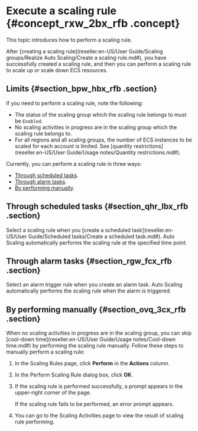 # Execute a scaling rule {#concept_rxw_2bx_rfb .concept}

This topic introduces how to perform a scaling rule.

After [creating a scaling rule](reseller.en-US/User Guide/Scaling groups/Realize Auto Scaling/Create a scaling rule.md#), you have successfully created a scaling rule, and then you can perform a scaling rule to scale up or scale down ECS resources.

## Limits {#section_bpw_hbx_rfb .section}

If you need to perform a scaling rule, note the following:

-   The status of the scaling group which the scaling rule belongs to must be `Enabled`.
-   No scaling activities in progress are in the scaling group which the scaling rule belongs to.
-   For all regions and all scaling groups, the number of ECS instances to be scaled for each account is limited. See [quantity restrictions](reseller.en-US/User Guide/Usage notes/Quantity restrictions.md#).

Currently, you can perform a scaling rule in three ways:

-   [Through scheduled tasks](#section_qhr_lbx_rfb).
-   [Through alarm tasks](#section_rgw_fcx_rfb).
-   [By performing manually](#section_ovq_3cx_rfb).

## Through scheduled tasks {#section_qhr_lbx_rfb .section}

Select a scaling rule when you [create a scheduled task](reseller.en-US/User Guide/Scheduled tasks/Create a scheduled task.md#). Auto Scaling automatically performs the scaling rule at the specified time point.

## Through alarm tasks {#section_rgw_fcx_rfb .section}

Select an alarm trigger rule when you create an alarm task. Auto Scaling automatically performs the scaling rule when the alarm is triggered.

## By performing manually {#section_ovq_3cx_rfb .section}

When no scaling activities in progress are in the scaling group, you can skip [cool-down time](reseller.en-US/User Guide/Usage notes/Cool-down time.md#) by performing the scaling rule manually. Follow these steps to manually perform a scaling rule:

1.  In the Scaling Rules page, click **Perform** in the **Actions** column.
2.  In the Perform Scaling Rule dialog box, click **OK**.
3.  If the scaling rule is performed successfully, a prompt appears in the upper-right corner of the page.

    If the scaling rule fails to be performed, an error prompt appears.

4.  You can go to the Scaling Activities page to view the result of scaling rule performing.

